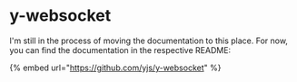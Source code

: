 # y-websocket

I'm still in the process of moving the documentation to this place. For now, you can find the documentation in the respective README:

{% embed url="https://github.com/yjs/y-websocket" %}







